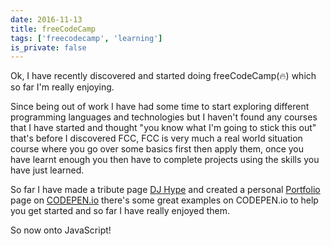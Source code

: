 ```yaml
---
date: 2016-11-13
title: freeCodeCamp
tags: ['freecodecamp', 'learning']
is_private: false
---
```


Ok, I have recently discovered and started doing freeCodeCamp(🔥)
which so far I'm really enjoying.

Since being out of work I have had some time to start exploring
different programming languages and technologies but I haven't found
any courses that I have started and thought "you know what I'm going
to stick this out" that's before I discovered FCC, FCC is very much a
real world situation course where you go over some basics first then
apply them, once you have learnt enough you then have to complete
projects using the skills you have just learned.

So far I have made a tribute page [DJ Hype] and created a personal
[Portfolio] page on [CODEPEN.io] there's some great examples on
CODEPEN.io to help you get started and so far I have really enjoyed
them.

So now onto JavaScript!

<!-- Links -->

[dj hype]: https://codepen.io/spences10/full/NbqZob/
[portfolio]: https://codepen.io/spences10/full/NbGXoy/
[codepen.io]: https://codepen.io/spences10/
